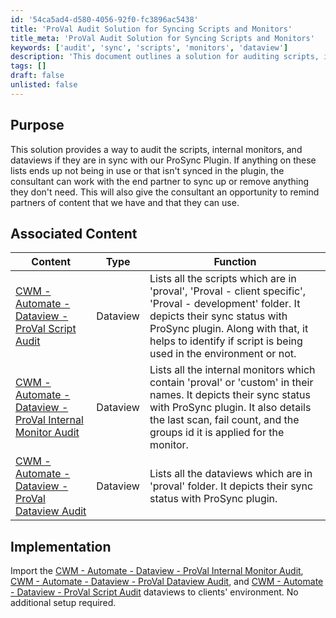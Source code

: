 ```yaml
---
id: '54ca5ad4-d580-4056-92f0-fc3896ac5438'
title: 'ProVal Audit Solution for Syncing Scripts and Monitors'
title_meta: 'ProVal Audit Solution for Syncing Scripts and Monitors'
keywords: ['audit', 'sync', 'scripts', 'monitors', 'dataview']
description: 'This document outlines a solution for auditing scripts, internal monitors, and dataviews to ensure they are in sync with the ProSync Plugin. It provides guidance for consultants to assist partners in syncing or removing unnecessary content and highlights available resources.'
tags: []
draft: false
unlisted: false
---
```

## Purpose

This solution provides a way to audit the scripts, internal monitors, and dataviews if they are in sync with our ProSync Plugin. If anything on these lists ends up not being in use or that isn't synced in the plugin, the consultant can work with the end partner to sync up or remove anything they don't need. This will also give the consultant an opportunity to remind partners of content that we have and that they can use.

## Associated Content

| Content                                                                                      | Type     | Function                                                                                                                                                                                                 |
|----------------------------------------------------------------------------------------------|----------|----------------------------------------------------------------------------------------------------------------------------------------------------------------------------------------------------------|
| [CWM - Automate - Dataview - ProVal Script Audit](<../cwa/dataviews/ProVal Script Audit.md>) | Dataview | Lists all the scripts which are in 'proval', 'Proval - client specific', 'Proval - development' folder. It depicts their sync status with ProSync plugin. Along with that, it helps to identify if script is being used in the environment or not. |
| [CWM - Automate - Dataview - ProVal Internal Monitor Audit](<../cwa/dataviews/ProVal Internal Monitor Audit.md>) | Dataview | Lists all the internal monitors which contain 'proval' or 'custom' in their names. It depicts their sync status with ProSync plugin. It also details the last scan, fail count, and the groups id it is applied for the monitor.                       |
| [CWM - Automate - Dataview - ProVal Dataview Audit](<../cwa/dataviews/ProVal Dataview Audit.md>) | Dataview | Lists all the dataviews which are in 'proval' folder. It depicts their sync status with ProSync plugin.                                                                                               |

## Implementation

Import the [CWM - Automate - Dataview - ProVal Internal Monitor Audit](<../cwa/dataviews/ProVal Internal Monitor Audit.md>), [CWM - Automate - Dataview - ProVal Dataview Audit](<../cwa/dataviews/ProVal Dataview Audit.md>), and [CWM - Automate - Dataview - ProVal Script Audit](<../cwa/dataviews/ProVal Script Audit.md>) dataviews to clients' environment. No additional setup required.












